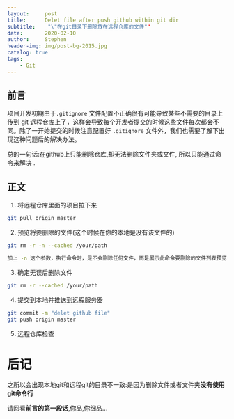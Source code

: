 ```yaml
---
layout:     post
title:      Delet file after push github within git dir
subtitle:    "\"在git目录下删除放在远程仓库的文件""
date:       2020-02-10
author:     Stephen
header-img: img/post-bg-2015.jpg
catalog: true
tags:
    - Git
---
```


## 前言

项目开发初期由于`.gitignore` 文件配置不正确很有可能导致某些不需要的目录上传到 git 远程仓库上了，这样会导致每个开发者提交的时候这些文件每次都会不同。除了一开始提交的时候注意配置好 `.gitignore` 文件外，我们也需要了解下出现这种问题后的解决办法。

总的一句话:在github上只能删除仓库,却无法删除文件夹或文件, 所以只能通过命令来解决 .



## 正文



1. 将远程仓库里面的项目拉下来
 ```bash
git pull origin master 
 ```

2. 预览将要删除的文件(这个时候在你的本地是没有该文件的)

```bash
git rm -r -n --cached /your/path

加上 -n 这个参数，执行命令时，是不会删除任何文件，而是展示此命令要删除的文件列表预览。
```

3. 确定无误后删除文件

```bash
git rm -r --cached /your/path
```

4. 提交到本地并推送到远程服务器

```bash
git commit -m "delet github file"
git push origin master
```

5. 远程仓库检查

# 后记

之所以会出现本地git和远程git的目录不一致:是因为删除文件或者文件夹**没有使用git命令行**

请回看**前言的第一段话**,你品,你细品...